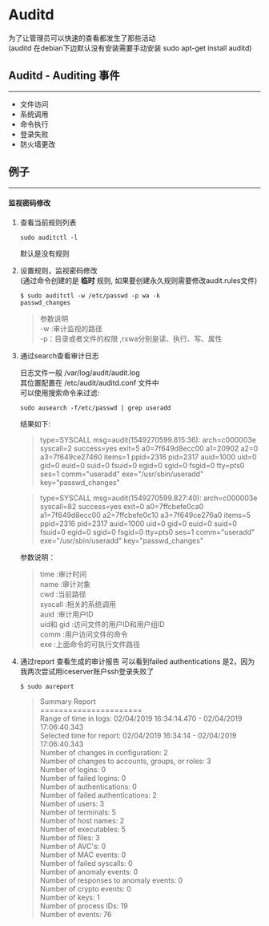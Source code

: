 # Auditd

为了让管理员可以快速的查看都发生了那些活动<br>
(auditd 在debian下边默认没有安装需要手动安装 sudo apt-get install auditd)


## Auditd - Auditing 事件
---------------------------------------

* 文件访问
* 系统调用
* 命令执行
* 登录失败
* 防火墙更改


## 例子
--------------------------------------------

#### 监视密码修改

1. 查看当前规则列表

    <code>sudo auditctl -l</code>
    
    默认是没有规则

2. 设置规则，监视密码修改<br>
   (通过命令创建的是 **临时** 规则, 如果要创建永久规则需要修改audit.rules文件)
    
    <code>$ sudo auditctl -w /etc/passwd -p wa -k passwd_changes</code>

    > 参数说明<br>
    > -w :审计监视的路径<br>
    > -p：目录或者文件的权限 ,rxwa分别是读、执行、写、属性

3. 通过search查看审计日志
   
   日志文件一般 /var/log/audit/audit.log<br>
   其位置配置在 /etc/audit/auditd.conf 文件中<br>
   可以使用搜索命令来过滤:

   <code>sudo ausearch -f/etc/passwd | grep useradd</code>
    
   结果如下:

   > type=SYSCALL msg=audit(1549270599.815:36): arch=c000003e syscall=2 success=yes exit=5 a0=7f649d8ecc00 a1=20902 a2=0 a3=7f649ce27460 items=1 ppid=2316 pid=2317 auid=1000 uid=0 gid=0 euid=0 suid=0 fsuid=0 egid=0 sgid=0 fsgid=0 tty=pts0 ses=1 comm="useradd" exe="/usr/sbin/useradd" key="passwd_changes"<br>
    
    
   > type=SYSCALL msg=audit(1549270599.827:40): arch=c000003e syscall=82 success=yes exit=0 a0=7ffcbefe0ca0 a1=7f649d8ecc00 a2=7ffcbefe0c10 a3=7f649ce276a0 items=5 ppid=2316 pid=2317 auid=1000 uid=0 gid=0 euid=0 suid=0 fsuid=0 egid=0 sgid=0 fsgid=0 tty=pts0 ses=1 comm="useradd" exe="/usr/sbin/useradd" key="passwd_changes"
   
   参数说明：
   > time :审计时间<br>
   > name :审计对象<br>
   > cwd :当前路径<br>
   > syscall :相关的系统调用<br>
   > auid :审计用户ID<br>
   > uid和 gid :访问文件的用户ID和用户组ID<br>
   > comm :用户访问文件的命令<br>
   > exe :上面命令的可执行文件路径

4. 通过report 查看生成的审计报告
   可以看到failed authentications 是2，因为我两次尝试用iceserver账户ssh登录失败了
   
   <code>$ sudo aureport</code>
    > Summary Report <br>
    > \====================== <br>
    > Range of time in logs: 02/04/2019 16:34:14.470 - 02/04/2019 17:06:40.343 <br>
    > Selected time for report: 02/04/2019 16:34:14 - 02/04/2019 17:06:40.343 <br>
    > Number of changes in configuration: 2 <br>
    > Number of changes to accounts, groups, or roles: 3 <br>
    > Number of logins: 0 <br>
    > Number of failed logins: 0 <br>
    > Number of authentications: 0 <br>
    > Number of failed authentications: 2 <br>
    > Number of users: 3 <br>
    > Number of terminals: 5 <br>
    > Number of host names: 2 <br>
    > Number of executables: 5 <br>
    > Number of files: 3 <br>
    > Number of AVC's: 0 <br>
    > Number of MAC events: 0 <br>
    > Number of failed syscalls: 0 <br>
    > Number of anomaly events: 0 <br>
    > Number of responses to anomaly events: 0 <br>
    > Number of crypto events: 0 <br>
    > Number of keys: 1 <br>
    > Number of process IDs: 19 <br>
    > Number of events: 76 <br>